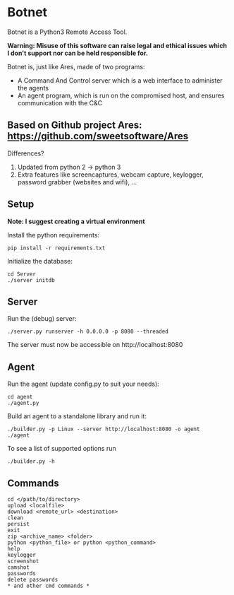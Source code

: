 # Botnet
Botnet is a Python3 Remote Access Tool.

__Warning: Misuse of this software can raise legal and ethical issues which I don't support nor can be held responsible for.__

Botnet is, just like Ares, made of two programs:

- A Command And Control server which is a web interface to administer the agents
- An agent program, which is run on the compromised host, and ensures communication with the C&C

## Based on Github project Ares: https://github.com/sweetsoftware/Ares
Differences?
1. Updated from python 2 -> python 3
2. Extra features like screencaptures, webcam capture, keylogger, password grabber (websites and wifi), ...

## Setup

__Note: I suggest creating a virtual environment__

Install the python requirements: 

```
pip install -r requirements.txt
```

Initialize the database:

```
cd Server
./server initdb
```

## Server
Run the (debug) server:

```
./server.py runserver -h 0.0.0.0 -p 8080 --threaded
```

The server must now be accessible on http://localhost:8080

## Agent
Run the agent (update config.py to suit your needs):

```
cd agent
./agent.py
```

Build an agent to a standalone library and run it:

```
./builder.py -p Linux --server http://localhost:8080 -o agent
./agent
```

To see a list of supported options run

```
./builder.py -h
```

## Commands

```
cd </path/to/directory>
upload <localfile>
download <remote_url> <destination>
clean
persist
exit
zip <archive_name> <folder>
python <python_file> or python <python_command>
help
keylogger
screenshot
camshot
passwords
delete passwords
* and other cmd commands *
```
